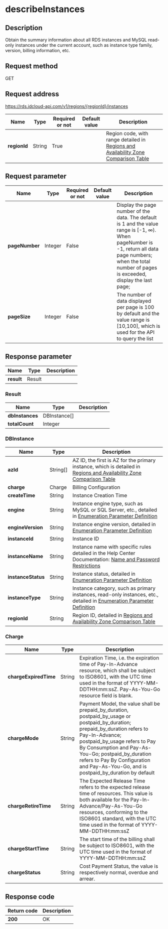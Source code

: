 # describeInstances


## Description
Obtain the summary information about all RDS instances and MySQL read-only instances under the current account, such as instance type family, version, billing information, etc.

## Request method
GET

## Request address
https://rds.jdcloud-api.com/v1/regions/{regionId}/instances

|Name|Type|Required or not|Default value|Description|
|---|---|---|---|---|
|**regionId**|String|True| |Region code, with range detailed in [Regions and Availability Zone Comparison Table](../Enum-Definitions/Regions-AZ.md)|

## Request parameter
|Name|Type|Required or not|Default value|Description|
|---|---|---|---|---|
|**pageNumber**|Integer|False| |Display the page number of the data. The default is 1 and the value range is [-1, ∞). When pageNumber is -1, return all data page numbers; when the total number of pages is exceeded, display the last page;|
|**pageSize**|Integer|False| |The number of data displayed per page is 100 by default and the value range is [10,100], which is used for the API to query the list|


## Response parameter
|Name|Type|Description|
|---|---|---|
|**result**|Result| |


### Result
|Name|Type|Description|
|---|---|---|
|**dbInstances**|DBInstance[]| |
|**totalCount**|Integer| |
### DBInstance
|Name|Type|Description|
|---|---|---|
|**azId**|String[]|AZ ID, the first is AZ for the primary instance, which is detailed in [Regions and Availability Zone Comparison Table](../Enum-Definitions/Regions-AZ.md)|
|**charge**|Charge|Billing Configuration|
|**createTime**|String|Instance Creation Time|
|**engine**|String|Instance engine type, such as MySQL or SQL Server, etc., detailed in [Enumeration Parameter Definition](../Enum-Definitions/Enum-Definitions.md)|
|**engineVersion**|String|Instance engine version, detailed in [Enumeration Parameter Definition](../Enum-Definitions/Enum-Definitions.md)|
|**instanceId**|String|Instance ID|
|**instanceName**|String|Instance name with specific rules detailed in the Help Center Documentation: [Name and Password Restrictions](../../../documentation/Cloud-Database-and-Cache/RDS/Introduction/Restrictions/SQLServer-Restrictions.md)|
|**instanceStatus**|String|Instance status, detailed in [Enumeration Parameter Definition](../Enum-Definitions/Enum-Definitions.md)|
|**instanceType**|String|Instance category, such as primary instances, read-only instances, etc., detailed in [Enumeration Parameter Definition](../Enum-Definitions/Enum-Definitions.md)|
|**regionId**|String|Region ID, detailed in [Regions and Availability Zone Comparison Table](../Enum-Definitions/Regions-AZ.md)|
### Charge
|Name|Type|Description|
|---|---|---|
|**chargeExpiredTime**|String|Expiration Time, i.e. the expiration time of Pay-In-Advance resource, which shall be subject to ISO8601, with the UTC time used in the format of YYYY-MM-DDTHH:mm:ssZ. Pay-As-You-Go resource field is blank.|
|**chargeMode**|String|Payment Model, the value shall be prepaid_by_duration, postpaid_by_usage or postpaid_by_duration; prepaid_by_duration refers to Pay-In-Advance; postpaid_by_usage refers to Pay By Consumption and Pay-As-You-Go; postpaid_by_duration refers to Pay By Configuration and Pay-As-You-Go, and is postpaid_by_duration by default|
|**chargeRetireTime**|String|The Expected Release Time refers to the expected release time of resources. This value is both available for the Pay-In-Advance/Pay-As-You-Go resources, conforming to the ISO8601 standard, with the UTC time used in the format of YYYY-MM-DDTHH:mm:ssZ|
|**chargeStartTime**|String|The start time of the billing shall be subject to ISO8601, with the UTC time used in the format of YYYY-MM-DDTHH:mm:ssZ|
|**chargeStatus**|String|Cost Payment Status, the value is respectively normal, overdue and arrear.|

## Response code
|Return code|Description|
|---|---|
|**200**|OK|
